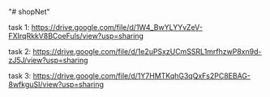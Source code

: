 "# shopNet"

task 1: 
https://drive.google.com/file/d/1W4_BwYLYYvZeV-FXIrqRkkV8BCoeFuls/view?usp=sharing

task 2:
https://drive.google.com/file/d/1e2uPSxzUCmSSRL1mrfhzwP8xn9d-zJ5J/view?usp=sharing

task 3:
https://drive.google.com/file/d/1Y7HMTKqhG3qQxFs2PC8EBAG-8wfkguSI/view?usp=sharing
